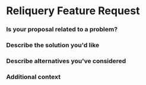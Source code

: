 # Reliquery Feature Request

### Is your proposal related to a problem?



### Describe the solution you'd like



### Describe alternatives you've considered



### Additional context


